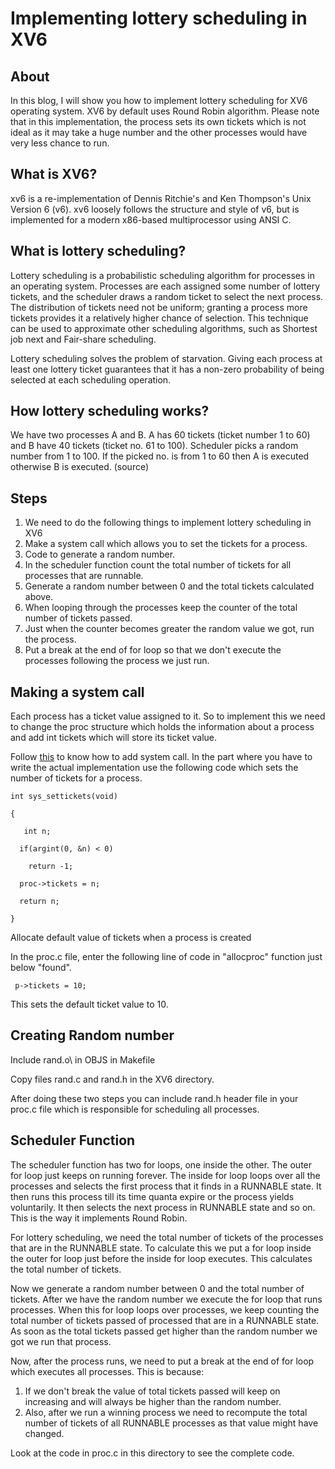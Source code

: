 Implementing lottery scheduling in XV6
===

About
---
In this blog, I will show you how to implement lottery scheduling for XV6 operating system. XV6 by default uses Round Robin algorithm. Please note that in this implementation, the process sets its own tickets which is not ideal as it may take a huge number and the other processes would have very less chance to run.

What is XV6?
---
xv6 is a re-implementation of Dennis Ritchie's and Ken Thompson's Unix Version 6 (v6).  xv6 loosely follows the structure and style of v6, but is implemented for a modern x86-based multiprocessor using ANSI C.


What is lottery scheduling?
---
Lottery scheduling is a probabilistic scheduling algorithm for processes in an operating system. Processes are each assigned some number of lottery tickets, and the scheduler draws a random ticket to select the next process. The distribution of tickets need not be uniform; granting a process more tickets provides it a relatively higher chance of selection. This technique can be used to approximate other scheduling algorithms, such as Shortest job next and Fair-share scheduling.

Lottery scheduling solves the problem of starvation. Giving each process at least one lottery ticket guarantees that it has a non-zero probability of being selected at each scheduling operation.


How lottery scheduling works?
---
We have two processes A and B. A has 60 tickets (ticket number 1 to 60) and B have 40 tickets (ticket no. 61 to 100).
Scheduler picks a random number from 1 to 100. If the picked no. is from 1 to 60 then A is executed otherwise B is executed. (source)

Steps
---
1. We need to do the following things to implement lottery scheduling in XV6
2. Make a system call which allows you to set the tickets for a process.
3. Code to generate a random number.
4. In the scheduler function count the total number of tickets for all processes that are runnable.
5. Generate a random number between 0 and the total tickets calculated above.
6. When looping through the processes keep the counter of the total number of tickets passed.
7. Just when the counter becomes greater the random value we got, run the process.
8. Put a break at the end of for loop so that we don't execute the processes following the process we just run.

Making a system call
---
Each process has a ticket value assigned to it. So to implement this we need to change the proc structure which holds the information about a process and add int tickets which will store its ticket value. 

Follow [this](https://github.com/siddharthsingh/OS/tree/master/XV6/Adding%20a%20system%20call) to know how to add system call. In the part where you have to write the actual implementation use the following code which sets the number of tickets for a process.
```
int sys_settickets(void)

{

   int n;

  if(argint(0, &n) < 0)

    return -1;

  proc->tickets = n;

  return n;

}
```


Allocate default value of tickets when a process is created

In the proc.c file, enter the following line of code in "allocproc" function just below "found".
```
 p->tickets = 10;  
```

This sets the default ticket value to 10.


Creating Random number
---
Include rand.o\ in OBJS in Makefile

Copy files rand.c and rand.h in the XV6 directory.

After doing these two steps you can include rand.h header file in your proc.c file which is responsible for scheduling all processes.



Scheduler Function
---
The scheduler function has two for loops, one inside the other. The outer for loop just keeps on running forever. The inside for loop loops over all the processes and selects the first process that it finds in a RUNNABLE state. It then runs this process till its time quanta expire or the process yields voluntarily. It then selects the next process in RUNNABLE state and so on. This is the way it implements Round Robin.

For lottery scheduling, we need the total number of tickets of the processes that are in the RUNNABLE state. To calculate this we put a for loop inside the outer for loop just before the inside for loop executes. This calculates the total number of tickets.

Now we generate a random number between 0 and the total number of tickets. After we have the random number we execute the for loop that runs processes. When this for loop loops over processes, we keep counting the total number of tickets passed of processed that are in a RUNNABLE state. As soon as the total tickets passed get higher than the random number we got we run that process. 

Now, after the process runs, we need to put a break at the end of for loop which executes all processes. This is because:
1. If we don't break the value of total tickets passed will keep on increasing and will always be higher than the random number.
2. Also, after we run a winning process we need to recompute the total number of tickets of all RUNNABLE processes as that value might have changed.

Look at the code in proc.c in this directory to see the complete code.






